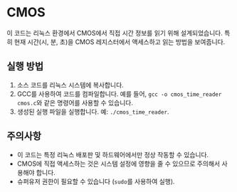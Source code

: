 # CMOS

이 코드는 리눅스 환경에서 CMOS에서 직접 시간 정보를 읽기 위해 설계되었습니다. 특히 현재 시간(시, 분, 초)을 CMOS 레지스터에서 액세스하고 읽는 방법을 보여줍니다.


## 실행 방법
1. 소스 코드를 리눅스 시스템에 복사합니다.
2. GCC를 사용하여 코드를 컴파일합니다. 예를 들어, `gcc -o cmos_time_reader cmos.c`와 같은 명령어를 사용할 수 있습니다.
3. 생성된 실행 파일을 실행합니다. 예: `./cmos_time_reader`.


## 주의사항
- 이 코드는 특정 리눅스 배포판 및 하드웨어에서만 정상 작동할 수 있습니다.
- CMOS에 직접 액세스하는 것은 시스템 설정에 영향을 줄 수 있으므로 주의해서 사용해야 합니다.
- 슈퍼유저 권한이 필요할 수 있습니다 (`sudo`를 사용하여 실행).